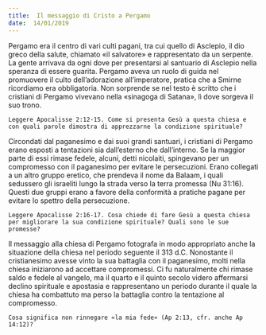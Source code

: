 ```yaml
---
title:  Il messaggio di Cristo a Pergamo
date:  14/01/2019
---
```


Pergamo era il centro di vari culti pagani, tra cui quello di Asclepio, il dio greco della salute, chiamato «il salvatore» e rappresentato da un serpente. La gente arrivava da ogni dove per presentarsi al santuario di Asclepio nella speranza di essere guarita. Pergamo aveva un ruolo di guida nel promuovere il culto dell’adorazione all’imperatore, pratica che a Smirne ricordiamo era obbligatoria. Non sorprende se nel testo è scritto che i cristiani di Pergamo vivevano nella «sinagoga di Satana», lì dove sorgeva il suo trono.

`Leggere Apocalisse 2:12-15. Come si presenta Gesù a questa chiesa e con quali parole dimostra di apprezzarne la condizione spirituale?`

Circondati dal paganesimo e dai suoi grandi santuari, i cristiani di Pergamo erano esposti a tentazioni sia dall’esterno che dall’interno. Se la maggior parte di essi rimase fedele, alcuni, detti nicolaiti, spingevano per un compromesso con il paganesimo per evitare le persecuzioni. Erano collegati a un altro gruppo eretico, che prendeva il nome da Balaam, i quali sedussero gli israeliti lungo la strada verso la terra promessa (Nu 31:16). Questi due gruppi erano a favore della conformità a pratiche pagane per evitare lo spettro della persecuzione.

`Leggere Apocalisse 2:16-17. Cosa chiede di fare Gesù a questa chiesa per migliorare la sua condizione spirituale? Quali sono le sue promesse?`

Il messaggio alla chiesa di Pergamo fotografa in modo appropriato anche la situazione della chiesa nel periodo seguente il 313 d.C. Nonostante il cristianesimo avesse vinto la sua battaglia con il paganesimo, molti nella chiesa iniziarono ad accettare compromessi. Ci fu naturalmente chi rimase saldo e fedele al vangelo, ma il quarto e il quinto secolo videro affermarsi declino spirituale e apostasia e rappresentano un periodo durante il quale la chiesa ha combattuto ma perso la battaglia contro la tentazione al compromesso.

`Cosa significa non rinnegare «la mia fede» (Ap 2:13, cfr. anche Ap 14:12)?`